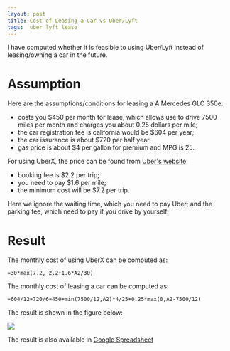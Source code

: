 ```yaml
---
layout: post
title: Cost of Leasing a Car vs Uber/Lyft
tags:  uber lyft lease
---
```


I have computed whether it is feasible to using Uber/Lyft instead of leasing/owning a car in the future.

# Assumption

Here are the assumptions/conditions for leasing a A Mercedes GLC 350e:
- costs you $450 per month for lease, which allows use to drive 7500 miles per month and charges you about 0.25 dollars per mile;
- the car registration fee is california would be $604 per year;
- the car issurance is about $720 per half year
- gas price is about $4 per gallon for premium and MPG is 25.

For using UberX, the price can be found from [Uber's website](https://www.uber.com/us/en/price-estimate/):
- booking fee is $2.2 per trip;
- you need to pay $1.6 per mile;
- the minimum cost will be $7.2 per trip.

Here we ignore the waiting time, which you need to pay Uber; and the parking fee, which need to pay if you drive by yourself.

# Result

The monthly cost of using UberX can be computed as:
```
=30*max(7.2, 2.2+1.6*A2/30)
```

The monthly cost of leasing a car can be computed as:
```
=604/12+720/6+450+min(7500/12,A2)*4/25+0.25*max(0,A2-7500/12)
```

The result is shown in the figure below:

![](https://raw.githubusercontent.com/zhangtemplar/zhangtemplar.github.io/master/images/cost%20of%20lease%20vs%20cost%20of%20uber%20based%20on%20miles%20per%20month.png)

The result is also available in [Google Spreadsheet](https://docs.google.com/spreadsheets/d/1R9auTAbowrzxqB9gQoABIapVqrPAUoC-i96FtC4UYxs/edit?usp=sharing)
